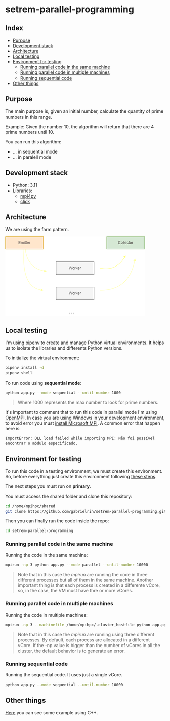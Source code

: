 # setrem-parallel-programming

## Index
- [Purpose](#purpose)
- [Development stack](#development-stack)
- [Architecture](#architecture)
- [Local testing](#local-testing)
- [Environment for testing](#environment-for-testing)
    - [Running parallel code in the same machine](#running-parallel-code-in-the-same-machine)
    - [Running parallel code in multiple machines](#running-parallel-code-in-multiple-machines)
    - [Running sequential code](#running-sequential-code)
- [Other things](#other-things)

## Purpose
The main purpose is, given an initial number, calculate the quantity of prime numbers in this range.

Example: Given the number 10, the algorithm will return that there are 4 prime numbers until 10.

You can run this algorithm:
- ... in sequential mode
- ... in paralell mode


## Development stack
- Python: 3.11
- Libraries:
    - [mpi4py](https://pypi.org/project/mpi4py/)
    - [click](https://pypi.org/project/click/)


## Architecture

We are using the farm pattern.

![](.docs/img/.pattern.drawio.png)

## Local testing

I'm using [pipenv](https://pipenv.pypa.io/en/latest/) to create and manage Python virtual environments. It helps us to isolate the libraries and differents Python versions.

To initialize the virtual environment:
```sh
pipenv install -d
pipenv shell
```

To run code using __sequential mode__:
```sh
python app.py --mode sequential --until-number 1000
```

> Where 1000 represents the max number to look for prime numbers.

It's important to comment that to run this code in parallel mode I'm using [OpenMPI](https://www.open-mpi.org/). In case you are using Windows in your development environment, to avoid error you must [install Microsoft MPI](https://learn.microsoft.com/en-us/message-passing-interface/microsoft-mpi). A common error that happen here is:
```
ImportError: DLL load failed while importing MPI: Não foi possível encontrar o módulo especificado.
```


## Environment for testing

To run this code in a testing environment, we must create this environment. So, before everything just create this environment following [these steps](./ENVIRONMENT.md).

The next steps you must run on __primary__.

You must access the shared folder and clone this repository:
```sh
cd /home/mpihpc/shared
git clone https://github.com/gabrielrih/setrem-parallel-programming.git
```

Then you can finally run the code inside the repo:
```sh
cd setrem-parallel-programming
```

### Running parallel code in the same machine

Running the code in the same machine:
```sh
mpirun -np 3 python app.py --mode parallel --until-number 10000
```

> Note that in this case the _mpirun_ are running the code in three different processes but all of them in the same machine. Another important thing is that each process is created in a differente vCore, so, in the case, the VM must have thre or more vCores.


### Running parallel code in multiple machines

Running the code in multiple machines:
```sh
mpirun -np 3 --machinefile /home/mpihpc/.cluster_hostfile python app.py --mode parallel --until-number 10000
```

> Note that in this case the _mpirun_ are running using three different processes. By default, each process are allocated in a different vCore. If the -np value is bigger than the number of vCores in all the cluster, the default behavior is to generate an error.

### Running sequential code

Running the sequential code. It uses just a single vCore.
```sh
python app.py --mode sequential --until-number 10000
```

## Other things
[Here](./cpp/CPP.md) you can see some example using C++.